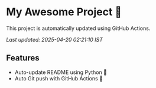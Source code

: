# My Awesome Project 🚀

This project is automatically updated using GitHub Actions.

_Last updated: 2025-04-20 02:21:10 IST_

## Features
- Auto-update README using Python 🐍
- Auto Git push with GitHub Actions 🤖
